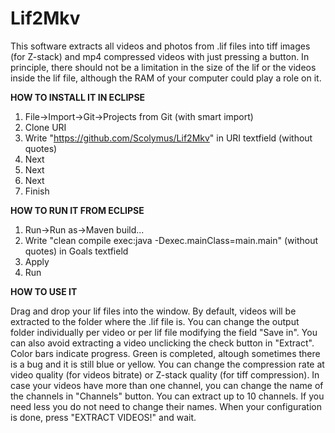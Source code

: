 # Lif2Mkv

This software extracts all videos and photos from .lif files into tiff images (for Z-stack) and mp4 compressed videos with just pressing a button. In principle, there should not be a limitation in the size of the lif or the videos inside the lif file, although the RAM of your computer could play a role on it.

**HOW TO INSTALL IT IN ECLIPSE**

1) File->Import->Git->Projects from Git (with smart import)
2) Clone URI
3) Write "https://github.com/Scolymus/Lif2Mkv" in URI textfield (without quotes)
4) Next
5) Next
6) Next
7) Finish

**HOW TO RUN IT FROM ECLIPSE**

1) Run->Run as->Maven build...
2) Write "clean compile exec:java -Dexec.mainClass=main.main" (without quotes) in Goals textfield
3) Apply
4) Run

**HOW TO USE IT**

Drag and drop your lif files into the window.
By default, videos will be extracted to the folder where the .lif file is. You can change the output folder individually per video or per lif file modifying the field "Save in". You can also avoid extracting a video unclicking the check button in "Extract". 
Color bars indicate progress. Green is completed, altough sometimes there is a bug and it is still blue or yellow. 
You can change the compression rate at video quality (for videos bitrate) or Z-stack quality (for tiff compression).
In case your videos have more than one channel, you can change the name of the channels in "Channels" button. You can extract up to 10 channels. If you need less you do not need to change their names.
When your configuration is done, press "EXTRACT VIDEOS!" and wait.
